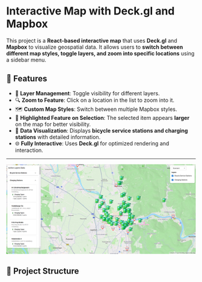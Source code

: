 # Interactive Map with Deck.gl and Mapbox

This project is a **React-based interactive map** that uses **Deck.gl** and **Mapbox** to visualize geospatial data. It allows users to **switch between different map styles, toggle layers, and zoom into specific locations** using a sidebar menu.

## **🌟 Features**
- 📍 **Layer Management**: Toggle visibility for different layers.
- 🔍 **Zoom to Feature**: Click on a location in the list to zoom into it.
- 🗺️ **Custom Map Styles**: Switch between multiple Mapbox styles.
- 🎯 **Highlighted Feature on Selection**: The selected item appears **larger** on the map for better visibility.
- 🏢 **Data Visualization**: Displays **bicycle service stations and charging stations** with detailed information.
- 🌐 **Fully Interactive**: Uses **Deck.gl** for optimized rendering and interaction.

---

![Map Preview](./src/assets/map-preview.png)


## **📂 Project Structure**



